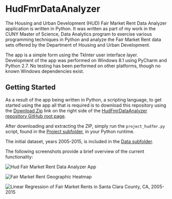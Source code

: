 # HudFmrDataAnalyzer


The Housing and Urban Development (HUD) Fair Market Rent Data Analyzer application is written in Python. It was written as
part of my work in the CUNY Master of Science, Data Analytics program to exercise various programming techniques in
Python and analyze the Fair Market Rent data sets offered by the Department of Housing and Urban Development.

The app is a simple form using the TkInter user interface layer. Development of the app was performed on Windows 8.1
using PyCharm and Python 2.7. No testing has been performed on other platforms, though no known Windows dependencies exist.

## Getting Started

As a result of the app being written in Python, a scripting language, to get started using the app all that is
required is to download this repository using the [Download Zip](https://github.com/dwdii/HudFmrDataAnalyzer/archive/master.zip)
link on the right side of the [HudFmrDataAnalyzer repository GitHub root page](https://github.com/dwdii/HudFmrDataAnalyzer).

After downloading and extracting the ZIP, simply run the `project_hudfmr.py` script, found in the
[Project subfolder](https://github.com/dwdii/HudFmrDataAnalyzer/tree/master/Project), in your Python runtime.

The initial dataset, years 2005-2015, is included in the
[Data subfolder](https://github.com/dwdii/HudFmrDataAnalyzer/tree/master/Project/Data).

The following screenshots provide a brief overview of the current functionality:

![Hud Fair Market Rent Data Analyzer App](https://github.com/dwdii/HudFmrDataAnalyzer/raw/master/Docs/img/HudFmrDataAnalyzerApp.png)

![Fair Market Rent Geographic Heatmap](https://github.com/dwdii/HudFmrDataAnalyzer/raw/master/Docs/img/Heatmap-US-fmr-3bd-2015.png)

![Linear Regression of Fair Market Rents in Santa Clara County, CA, 2005-2015](https://github.com/dwdii/HudFmrDataAnalyzer/raw/master/Docs/img/LinReg-SantaClaraCA-3bd.png)